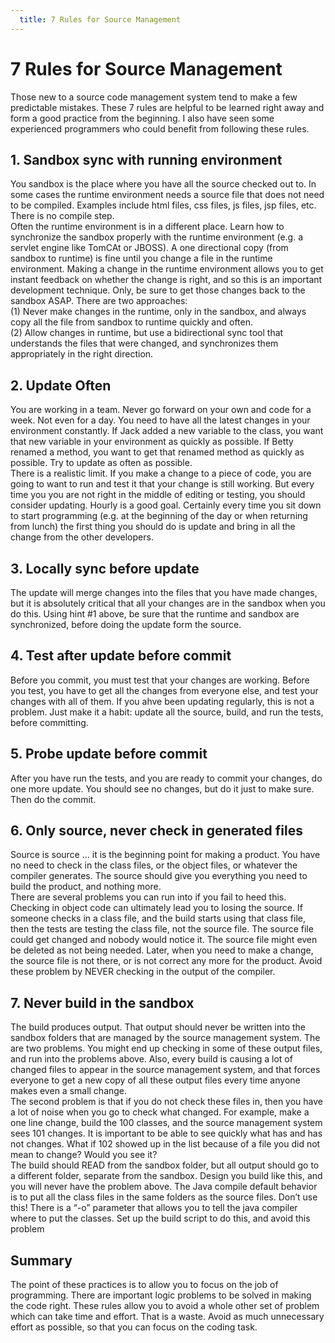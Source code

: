 ```yaml
---
  title: 7 Rules for Source Management
---
```

#  7 Rules for Source Management

Those new to a source code management system tend to make a few predictable mistakes. These 7 rules are helpful to be learned right away and form a good practice from the beginning. I also have seen some experienced programmers who could benefit from following these rules.

## 1\. Sandbox sync with running environment

You sandbox is the place where you have all the source checked out to. In some cases the runtime environment needs a source file that does not need to be compiled. Examples include html files, css files, js files, jsp files, etc. There is no compile step.  
Often the runtime environment is in a different place. Learn how to synchronize the sandbox properly with the runtime environment (e.g. a servlet engine like TomCAt or JBOSS). A one directional copy (from sandbox to runtime) is fine until you change a file in the runtime environment. Making a change in the runtime environment allows you to get instant feedback on whether the change is right, and so this is an important development technique. Only, be sure to get those changes back to the sandbox ASAP. There are two approaches:  
(1) Never make changes in the runtime, only in the sandbox, and always copy all the file from sandbox to runtime quickly and often.  
(2) Allow changes in runtime, but use a bidirectional sync tool that understands the files that were changed, and synchronizes them appropriately in the right direction.

## 2\. Update Often

You are working in a team. Never go forward on your own and code for a week. Not even for a day. You need to have all the latest changes in your environment constantly. If Jack added a new variable to the class, you want that new variable in your environment as quickly as possible. If Betty renamed a method, you want to get that renamed method as quickly as possible. Try to update as often as possible.  
There is a realistic limit. If you make a change to a piece of code, you are going to want to run and test it that your change is still working. But every time you you are not right in the middle of editing or testing, you should consider updating. Hourly is a good goal. Certainly every time you sit down to start programming (e.g. at the beginning of the day or when returning from lunch) the first thing you should do is update and bring in all the change from the other developers.

## 3\. Locally sync before update

The update will merge changes into the files that you have made changes, but it is absolutely critical that all your changes are in the sandbox when you do this. Using hint #1 above, be sure that the runtime and sandbox are synchronized, before doing the update form the source.

## 4\. Test after update before commit

Before you commit, you must test that your changes are working. Before you test, you have to get all the changes from everyone else, and test your changes with all of them. If you ahve been updating regularly, this is not a problem. Just make it a habit: update all the source, build, and run the tests, before committing.

## 5\. Probe update before commit

After you have run the tests, and you are ready to commit your changes, do one more update. You should see no changes, but do it just to make sure. Then do the commit.

## 6\. Only source, never check in generated files

Source is source … it is the beginning point for making a product. You have no need to check in the class files, or the object files, or whatever the compiler generates. The source should give you everything you need to build the product, and nothing more.  
There are several problems you can run into if you fail to heed this. Checking in object code can ultimately lead you to losing the source. If someone checks in a class file, and the build starts using that class file, then the tests are testing the class file, not the source file. The source file could get changed and nobody would notice it. The source file might even be deleted as not being needed. Later, when you need to make a change, the source file is not there, or is not correct any more for the product. Avoid these problem by NEVER checking in the output of the compiler.

## 7\. Never build in the sandbox

The build produces output. That output should never be written into the sandbox folders that are managed by the source management system. The are two problems. You might end up checking in some of these output files, and run into the problems above. Also, every build is causing a lot of changed files to appear in the source management system, and that forces everyone to get a new copy of all these output files every time anyone makes even a small change.  
The second problem is that if you do not check these files in, then you have a lot of noise when you go to check what changed. For example, make a one line change, build the 100 classes, and the source management system sees 101 changes. It is important to be able to see quickly what has and has not changes. What if 102 showed up in the list because of a file you did not mean to change? Would you see it?  
The build should READ from the sandbox folder, but all output should go to a different folder, separate from the sandbox. Design you build like this, and you will never have the problem above. The Java compile default behavior is to put all the class files in the same folders as the source files. Don’t use this! There is a “-o” parameter that allows you to tell the java compiler where to put the classes. Set up the build script to do this, and avoid this problem

## Summary

The point of these practices is to allow you to focus on the job of programming. There are important logic problems to be solved in making the code right. These rules allow you to avoid a whole other set of problem which can take time and effort. That is a waste. Avoid as much unnecessary effort as possible, so that you can focus on the coding task.